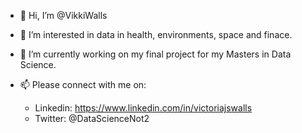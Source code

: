 - 👋 Hi, I’m @VikkiWalls
- 👀 I’m interested in data in health, environments, space and finace.
- 🌱 I’m currently working on my final project for my Masters in Data Science.
- 📫 Please connect with me on:

  - Linkedin: https://www.linkedin.com/in/victoriajswalls
  - Twitter: @DataScienceNot2

<!---
VikkiWalls/VikkiWalls is a ✨ special ✨ repository because its `README.md` (this file) appears on your GitHub profile.
You can click the Preview link to take a look at your changes.
--->
